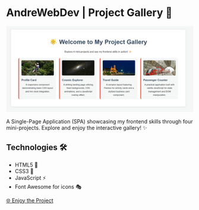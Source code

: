 # AndreWebDev | Project Gallery 🌟

![Project Preview](img/image.png)

A Single-Page Application (SPA) showcasing my frontend skills through four mini-projects. Explore and enjoy the interactive gallery! ✨

## Technologies 🛠️
- HTML5 📝
- CSS3 🎨
- JavaScript ⚡
- Font Awesome for icons 🎭

[🌐 Enjoy the Project](https://yourusername.github.io/project_gallery/)

